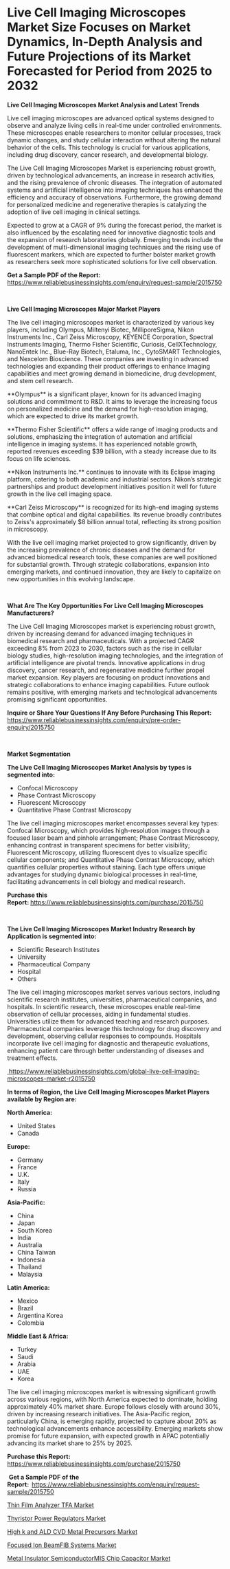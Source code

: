 <p><h1>Live Cell Imaging Microscopes Market Size Focuses on Market Dynamics, In-Depth Analysis and Future Projections of its Market Forecasted for Period from 2025 to 2032</h1></p><p><strong>Live Cell Imaging Microscopes Market Analysis and Latest Trends</strong></p>
<p><p>Live cell imaging microscopes are advanced optical systems designed to observe and analyze living cells in real-time under controlled environments. These microscopes enable researchers to monitor cellular processes, track dynamic changes, and study cellular interaction without altering the natural behavior of the cells. This technology is crucial for various applications, including drug discovery, cancer research, and developmental biology.</p><p>The Live Cell Imaging Microscopes Market is experiencing robust growth, driven by technological advancements, an increase in research activities, and the rising prevalence of chronic diseases. The integration of automated systems and artificial intelligence into imaging techniques has enhanced the efficiency and accuracy of observations. Furthermore, the growing demand for personalized medicine and regenerative therapies is catalyzing the adoption of live cell imaging in clinical settings.</p><p>Expected to grow at a CAGR of 9% during the forecast period, the market is also influenced by the escalating need for innovative diagnostic tools and the expansion of research laboratories globally. Emerging trends include the development of multi-dimensional imaging techniques and the rising use of fluorescent markers, which are expected to further bolster market growth as researchers seek more sophisticated solutions for live cell observation.</p></p>
<p><strong>Get a Sample PDF of the Report:&nbsp;</strong> <a href="https://www.reliablebusinessinsights.com/enquiry/request-sample/2015750?utm_campaign=1113&utm_medium=2&utm_source=Github&utm_content=ia&utm_term=29032025&utm_id=live-cell-imaging-microscopes">https://www.reliablebusinessinsights.com/enquiry/request-sample/2015750</a></p>
<p>&nbsp;</p>
<p><strong>Live Cell Imaging Microscopes Major Market Players</strong></p>
<p><p>The live cell imaging microscopes market is characterized by various key players, including Olympus, Miltenyi Biotec, MilliporeSigma, Nikon Instruments Inc., Carl Zeiss Microscopy, KEYENCE Corporation, Spectral Instruments Imaging, Thermo Fisher Scientific, Curiosis, CellXTechnology, NanoEntek Inc., Blue-Ray Biotech, Etaluma, Inc., CytoSMART Technologies, and Nexcelom Bioscience. These companies are investing in advanced technologies and expanding their product offerings to enhance imaging capabilities and meet growing demand in biomedicine, drug development, and stem cell research.</p><p>**Olympus** is a significant player, known for its advanced imaging solutions and commitment to R&D. It aims to leverage the increasing focus on personalized medicine and the demand for high-resolution imaging, which are expected to drive its market growth.</p><p>**Thermo Fisher Scientific** offers a wide range of imaging products and solutions, emphasizing the integration of automation and artificial intelligence in imaging systems. It has experienced notable growth, reported revenues exceeding $39 billion, with a steady increase due to its focus on life sciences.</p><p>**Nikon Instruments Inc.** continues to innovate with its Eclipse imaging platform, catering to both academic and industrial sectors. Nikon’s strategic partnerships and product development initiatives position it well for future growth in the live cell imaging space.</p><p>**Carl Zeiss Microscopy** is recognized for its high-end imaging systems that combine optical and digital capabilities. Its revenue broadly contributes to Zeiss's approximately $8 billion annual total, reflecting its strong position in microscopy.</p><p>With the live cell imaging market projected to grow significantly, driven by the increasing prevalence of chronic diseases and the demand for advanced biomedical research tools, these companies are well positioned for substantial growth. Through strategic collaborations, expansion into emerging markets, and continued innovation, they are likely to capitalize on new opportunities in this evolving landscape.</p></p>
<p>&nbsp;</p>
<p><strong>What Are The Key Opportunities For Live Cell Imaging Microscopes Manufacturers?</strong></p>
<p><p>The Live Cell Imaging Microscopes market is experiencing robust growth, driven by increasing demand for advanced imaging techniques in biomedical research and pharmaceuticals. With a projected CAGR exceeding 8% from 2023 to 2030, factors such as the rise in cellular biology studies, high-resolution imaging technologies, and the integration of artificial intelligence are pivotal trends. Innovative applications in drug discovery, cancer research, and regenerative medicine further propel market expansion. Key players are focusing on product innovations and strategic collaborations to enhance imaging capabilities. Future outlook remains positive, with emerging markets and technological advancements promising significant opportunities.</p></p>
<p><strong>Inquire or Share Your Questions If Any Before Purchasing This Report:</strong> <a href="https://www.reliablebusinessinsights.com/enquiry/pre-order-enquiry/2015750?utm_campaign=1113&utm_medium=2&utm_source=Github&utm_content=ia&utm_term=29032025&utm_id=live-cell-imaging-microscopes">https://www.reliablebusinessinsights.com/enquiry/pre-order-enquiry/2015750</a></p>
<p>&nbsp;</p>
<p><strong>Market Segmentation</strong></p>
<p><strong>The Live Cell Imaging Microscopes Market Analysis by types is segmented into:</strong></p>
<p><ul><li>Confocal Microscopy</li><li>Phase Contrast Microscopy</li><li>Fluorescent Microscopy</li><li>Quantitative Phase Contrast Microscopy</li></ul></p>
<p><p>The live cell imaging microscopes market encompasses several key types: Confocal Microscopy, which provides high-resolution images through a focused laser beam and pinhole arrangement; Phase Contrast Microscopy, enhancing contrast in transparent specimens for better visibility; Fluorescent Microscopy, utilizing fluorescent dyes to visualize specific cellular components; and Quantitative Phase Contrast Microscopy, which quantifies cellular properties without staining. Each type offers unique advantages for studying dynamic biological processes in real-time, facilitating advancements in cell biology and medical research.</p></p>
<p><strong>Purchase this Report:&nbsp;</strong><a href="https://www.reliablebusinessinsights.com/purchase/2015750?utm_campaign=1113&utm_medium=2&utm_source=Github&utm_content=ia&utm_term=29032025&utm_id=live-cell-imaging-microscopes">https://www.reliablebusinessinsights.com/purchase/2015750</a></p>
<p>&nbsp;</p>
<p><strong>The Live Cell Imaging Microscopes Market Industry Research by Application is segmented into:</strong></p>
<p><ul><li>Scientific Research Institutes</li><li>University</li><li>Pharmaceutical Company</li><li>Hospital</li><li>Others</li></ul></p>
<p><p>The live cell imaging microscopes market serves various sectors, including scientific research institutes, universities, pharmaceutical companies, and hospitals. In scientific research, these microscopes enable real-time observation of cellular processes, aiding in fundamental studies. Universities utilize them for advanced teaching and research purposes. Pharmaceutical companies leverage this technology for drug discovery and development, observing cellular responses to compounds. Hospitals incorporate live cell imaging for diagnostic and therapeutic evaluations, enhancing patient care through better understanding of diseases and treatment effects.</p></p>
<p><a href="https://www.reliablebusinessinsights.com/global-live-cell-imaging-microscopes-market-r2015750?utm_campaign=1113&utm_medium=2&utm_source=Github&utm_content=ia&utm_term=29032025&utm_id=live-cell-imaging-microscopes">&nbsp;https://www.reliablebusinessinsights.com/global-live-cell-imaging-microscopes-market-r2015750</a></p>
<p><strong>In terms of Region, the Live Cell Imaging Microscopes Market Players available by Region are:</strong></p>
<p>
    <p> <strong> North America: </strong>
        <ul>
            <li>United States</li>
            <li>Canada</li>
        </ul>
        </p> 
    <p> <strong> Europe: </strong>
        <ul>
            <li>Germany</li>
            <li>France</li>
            <li>U.K.</li>
            <li>Italy</li>
            <li>Russia</li>
        </ul>
        </p> 
    <p> <strong> Asia-Pacific: </strong>
        <ul>
            <li>China</li>
            <li>Japan</li>
            <li>South Korea</li>
            <li>India</li>
            <li>Australia</li>
            <li>China Taiwan</li>
            <li>Indonesia</li>
            <li>Thailand</li>
            <li>Malaysia</li>
        </ul>
        </p> 
    <p> <strong> Latin America: </strong>
        <ul>
            <li>Mexico</li>
            <li>Brazil</li>
            <li>Argentina Korea</li>
            <li>Colombia</li>
        </ul>
        </p> 
    <p> <strong> Middle East & Africa: </strong>
        <ul>
            <li>Turkey</li>
            <li>Saudi</li>
            <li>Arabia</li>
            <li>UAE</li>
            <li>Korea</li>
        </ul>
    </p>
    </p>
<p><p>The live cell imaging microscopes market is witnessing significant growth across various regions, with North America expected to dominate, holding approximately 40% market share. Europe follows closely with around 30%, driven by increasing research initiatives. The Asia-Pacific region, particularly China, is emerging rapidly, projected to capture about 20% as technological advancements enhance accessibility. Emerging markets show promise for future expansion, with expected growth in APAC potentially advancing its market share to 25% by 2025.</p></p>
<p><strong>Purchase this Report: </strong><a href="https://www.reliablebusinessinsights.com/purchase/2015750?utm_campaign=1113&utm_medium=2&utm_source=Github&utm_content=ia&utm_term=29032025&utm_id=live-cell-imaging-microscopes">https://www.reliablebusinessinsights.com/purchase/2015750</a></p>
<p>&nbsp;<strong>Get a Sample PDF of the Report:&nbsp;&nbsp;</strong><a href="https://www.reliablebusinessinsights.com/enquiry/request-sample/2015750?utm_campaign=1113&utm_medium=2&utm_source=Github&utm_content=ia&utm_term=29032025&utm_id=live-cell-imaging-microscopes">https://www.reliablebusinessinsights.com/enquiry/request-sample/2015750</a></p>
<p><strong></strong></p>
<p><p><a href="https://github.com/achilekirwan/Market-Research-Report-List-1/blob/main/thin-film-analyzer-tfa-market.md?utm_campaign=1113&utm_medium=2&utm_source=Github&utm_content=ia&utm_term=29032025&utm_id=live-cell-imaging-microscopes">Thin Film Analyzer TFA Market</a></p><p><a href="https://github.com/safurdorthu8/Market-Research-Report-List-1/blob/main/thyristor-power-regulators-market.md?utm_campaign=1113&utm_medium=2&utm_source=Github&utm_content=ia&utm_term=29032025&utm_id=live-cell-imaging-microscopes">Thyristor Power Regulators Market</a></p><p><a href="https://github.com/yosenadhler/Market-Research-Report-List-1/blob/main/high-k-and-ald-cvd-metal-precursors-market.md?utm_campaign=1113&utm_medium=2&utm_source=Github&utm_content=ia&utm_term=29032025&utm_id=live-cell-imaging-microscopes">High k and ALD CVD Metal Precursors Market</a></p><p><a href="https://github.com/bettysbozer/Market-Research-Report-List-1/blob/main/focused-ion-beamfib-systems-market.md?utm_campaign=1113&utm_medium=2&utm_source=Github&utm_content=ia&utm_term=29032025&utm_id=live-cell-imaging-microscopes">Focused Ion BeamFIB Systems Market</a></p><p><a href="https://github.com/roceljiabur/Market-Research-Report-List-1/blob/main/metal-insulator-semiconductormis-chip-capacitor-market.md?utm_campaign=1113&utm_medium=2&utm_source=Github&utm_content=ia&utm_term=29032025&utm_id=live-cell-imaging-microscopes">Metal Insulator SemiconductorMIS Chip Capacitor Market</a></p></p>